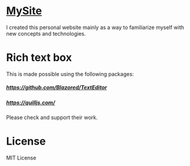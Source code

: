 # [MySite](https://www.joshuajpiluden.site/)
I created this personal website mainly as a way to familiarize myself with new concepts and technologies. 

# Rich text box 
This is made possible using the following packages:
 ##### https://github.com/Blazored/TextEditor
 ##### https://quilljs.com/
Please check and support their work.
 
# License
MIT License
